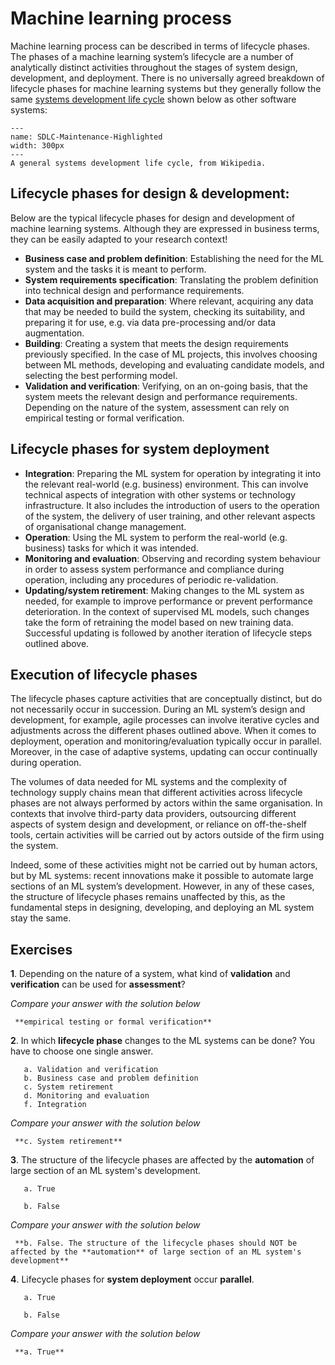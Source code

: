 # Machine learning process

Machine learning process can be described in terms of lifecycle phases. The phases of a machine learning system’s lifecycle are a number of analytically distinct activities throughout the stages of system design, development, and deployment. There is no universally agreed breakdown of lifecycle phases for machine learning systems but they generally follow the same [systems development life cycle](https://en.wikipedia.org/wiki/Systems_development_life_cycle) shown below as other software systems:

```{figure} https://upload.wikimedia.org/wikipedia/commons/7/7e/SDLC-Maintenance-Highlighted.png
---
name: SDLC-Maintenance-Highlighted
width: 300px
---
A general systems development life cycle, from Wikipedia.
```

## Lifecycle phases for design & development:

Below are the typical lifecycle phases for design and development of machine learning systems. Although they are expressed in business terms, they can be easily adapted to your research context!

- **Business case and problem definition**: Establishing the need for the ML system and the tasks it is meant to perform.
- **System requirements specification**: Translating the problem definition into technical design and performance requirements.
- **Data acquisition and preparation**: Where relevant, acquiring any data that may be needed to build the system, checking its suitability, and preparing it for use, e.g. via data pre-processing and/or data augmentation.
- **Building**: Creating a system that meets the design requirements previously specified. In the case of ML projects, this involves choosing between ML methods, developing and evaluating candidate models, and selecting the best performing model.
- **Validation and verification**: Verifying, on an on-going basis, that the system meets the relevant design and performance requirements. Depending on the nature of the system, assessment can rely on empirical testing or formal verification.

## Lifecycle phases for system deployment

- **Integration**: Preparing the ML system for operation by integrating it into the relevant real-world (e.g. business) environment. This can involve technical aspects of integration with other systems or technology infrastructure. It also includes the introduction of users to the operation of the system, the delivery of user training, and other relevant aspects of organisational change management.
- **Operation**: Using the ML system to perform the real-world (e.g. business) tasks for which it was intended.
- **Monitoring and evaluation**: Observing and recording system behaviour in order to assess system performance and compliance during operation, including any procedures of periodic re-validation.
- **Updating/system retirement**: Making changes to the ML system as needed, for example to improve performance or prevent performance deterioration. In the context of supervised ML models, such changes take the form of retraining the model based on new training data. Successful updating is followed by another iteration of lifecycle steps outlined above.

## Execution of lifecycle phases

The lifecycle phases capture activities that are conceptually distinct, but do not necessarily occur in succession. During an ML system’s design and development, for example, agile processes can involve iterative cycles and adjustments across the different phases outlined above. When it comes to deployment, operation and monitoring/evaluation typically occur in parallel. Moreover, in the case of adaptive systems, updating can occur continually during operation.

The volumes of data needed for ML systems and the complexity of technology supply chains mean that different activities across lifecycle phases are not always performed by actors within the same organisation. In contexts that involve third-party data providers, outsourcing different aspects of system design and development, or reliance on off-the-shelf tools, certain activities will be carried out by actors outside of the firm using the system.

Indeed, some of these activities might not be carried out by human actors, but by ML systems: recent innovations make it possible to automate large sections of an ML system’s development. However, in any of these cases, the structure of lifecycle phases remains unaffected by this, as the fundamental steps in designing, developing, and deploying an ML system stay the same.

## Exercises


**1**. Depending on the nature of a system, what kind of **validation** and **verification** can be used for **assessment**?

*Compare your answer with the solution below*

   ```{toggle}
    **empirical testing or formal verification**
   ```

**2**. In which **lifecycle phase** changes to the ML systems can be done? You have to choose one single answer.

       a. Validation and verification
       b. Business case and problem definition
       c. System retirement
       d. Monitoring and evaluation
       f. Integration

*Compare your answer with the solution below*

   ```{toggle}
    **c. System retirement**
   ```

**3**. The structure of the lifecycle phases are affected by the **automation** of large section of an ML system's development.

       a. True

       b. False
*Compare your answer with the solution below*

   ```{toggle}
    **b. False. The structure of the lifecycle phases should NOT be affected by the **automation** of large section of an ML system's development**
   ```

**4**. Lifecycle phases for **system deployment** occur **parallel**.

       a. True

       b. False
*Compare your answer with the solution below*

   ```{toggle}
    **a. True**
   ```

